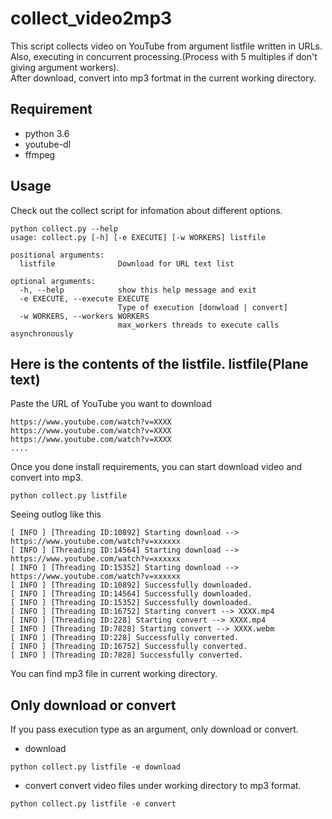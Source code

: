 collect_video2mp3
===

This script collects video on YouTube from argument listfile written in URLs.
Also, executing in concurrent processing.(Process with 5 multiples if don't giving argument workers).  
After download, convert into mp3 fortmat in the current working directory.

## Requirement
* python 3.6
* youtube-dl
* ffmpeg

## Usage

Check out the collect script for infomation about different options. 
```
python collect.py --help
usage: collect.py [-h] [-e EXECUTE] [-w WORKERS] listfile

positional arguments:
  listfile              Download for URL text list

optional arguments:
  -h, --help            show this help message and exit
  -e EXECUTE, --execute EXECUTE
                        Type of execution [donwload | convert]
  -w WORKERS, --workers WORKERS
                        max_workers threads to execute calls asynchronously
```

Here is the contents of the listfile.
listfile(Plane text)
---
Paste the URL of YouTube you want to download
```
https://www.youtube.com/watch?v=XXXX
https://www.youtube.com/watch?v=XXXX
https://www.youtube.com/watch?v=XXXX
....

```

Once you done install requirements, you can start download video and convert into mp3.

```
python collect.py listfile
```

Seeing outlog like this
```
[ INFO ] [Threading ID:10892] Starting download --> https://www.youtube.com/watch?v=xxxxxx
[ INFO ] [Threading ID:14564] Starting download --> https://www.youtube.com/watch?v=xxxxxx
[ INFO ] [Threading ID:15352] Starting download --> https://www.youtube.com/watch?v=xxxxxx
[ INFO ] [Threading ID:10892] Successfully downloaded.
[ INFO ] [Threading ID:14564] Successfully downloaded.
[ INFO ] [Threading ID:15352] Successfully downloaded.
[ INFO ] [Threading ID:16752] Starting convert --> XXXX.mp4
[ INFO ] [Threading ID:228] Starting convert --> XXXX.mp4
[ INFO ] [Threading ID:7828] Starting convert --> XXXX.webm
[ INFO ] [Threading ID:228] Successfully converted.
[ INFO ] [Threading ID:16752] Successfully converted.
[ INFO ] [Threading ID:7828] Successfully converted.

```

You can find mp3 file in current working directory.

## Only download or convert
If you pass execution type as an argument, only download or convert.

* download
```
python collect.py listfile -e download
```

* convert
convert video files under working directory to mp3 format.
```
python collect.py listfile -e convert
```